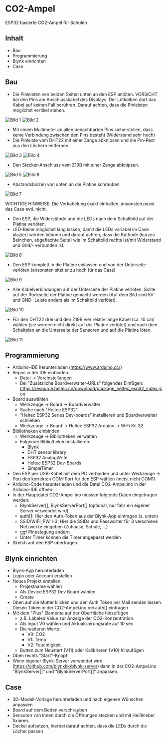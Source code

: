 # CO2-Ampel
ESP32 basierte CO2-Ampel für Schulen
## Inhalt
* Bau
* Programmierung
* Blynk einrichten
* Case
## Bau
* Die Pinleisten von beiden Seiten unten an den ESP anlöten. VORSICHT bei den Pins am Anschlusskabel des Displays. Der Lötkolben darf das Kabel auf keinen Fall berühren. Darauf achten, dass die Pinleisten möglichst vertikel stehen.

![Bild 1](/Bilder/01.jpg)
![Bild 2](/Bilder/02.jpg)

* Mit einem Multimeter an allen benachbarten Pins sicherstellen, dass keine Verbindung zwischen den Pins besteht (Widerstand sehr hoch)
* Die Pinleiste vom DHT22 mit einer Zange abknipsen und die Pin-Rest aus den Löchern entfernen.

![Bild 3](/Bilder/03.jpg)
![Bild 4](/Bilder/04.jpg)

* Den Stecker-Anschluss vom Z19B mit einer Zange abknipsen.

![Bild 5](/Bilder/05.jpg)
![Bild 6](/Bilder/06.jpg)

* Abstandsbolzen von unten an die Platine schrauben <br>

![Bild 7](/Bilder/07.jpg)

WICHTIGE HINWEISE: Die Verkabelung exakt einhalten, ansonsten passt das Case evtl. nicht.

* Den ESP, die Widerstände und die LEDs nach dem Schaltbild auf der Platine verlöten.
 * LED-Beine möglichst lang lassen, damit die LEDs variabel im Case plaziert werden können und darauf achten, dass die Kathode (kurzes Beinchen, abgeflachte Seite) wie im Schaltbild rechts ist/mit Widerstand und Gnd/- verbunden ist.
 
![Bild 8](/Bilder/08.jpg)
 
 * Den ESP komplett in die Platine einlassen und von der Unterseite verlöten (ansonsten sitzt er zu hoch für das Case)
 
![Bild 9](/Bilder/09.jpg)
 
* Alle Kabelverbindungen auf der Unterseite der Platine verlöten. Sollte auf der Rückseite der Platine gemacht werden (Auf dem Bild sind 5V- und GND- Leiste anders als im Schaltbild verlötet).

![Bild 10](/Bilder/10.jpg)

* Für den DHT22 drei und den Z19B vier relativ lange Kabel (ca. 10 cm) wählen (sie werden nicht direkt auf der Platine verlötet) und nach dem Schaltplan an die Unterseite der Sensoren und auf die Platine löten.

![Bild 11](/Bilder/11.jpg)

## Programmierung
* Arduino-IDE herunterladen (https://www.arduino.cc/)
* Repos in der IDE einbinden:
  * Datei -> Voreinstellungen
  * Bei "Zusätzliche Boardverwalter-URLs" folgendes Einfügen: https://resource.heltec.cn/download/package_heltec_esp32_index.json
* Board auswählen
  * Werkzeuge -> Board -> Boardverwalter
  * Suche nach "Heltec ESP32"
  * "Heltec ESP32 Series Dev-boards" installieren und Boardverwalter schließen
  * Werkzeuge -> Board -> Heltec ESP32 Arduino -> WiFi Kit 32
* Bibliotheken einbinden
  * Werkzeuge -> Bibliotheken verwalten
  * Folgende Bibliotheken installieren:
    * Blynk
    * DHT sensor library
    * ESP32 AnalogWrite
    * Heltec ESP32 Dev-Boards
    * SimpleTimer
* Den ESP per USB-Kabel mit dem PC verbinden und unter Werkzeuge -> Port den korrekten COM-Port für den ESP wählen (meist nicht COM1) 
* Arduino-Code herunterladen und die Datei CO2-Ampel.ino in der Arduino-IDE öffnen.
* In der Hauptdatei CO2-Ampel.ino müssen folgende Daten eingetragen werden:
  * BlynkServer[], BlynkServerPort[] (optional, nur falls ein eigener Server verwendet wird) 
  * auth[]: Hier den Auth-Token aus der Blynk-App eintragen (s. unten)
  * SSID/WIFI_PW 1-3: Hier die SSIDs und Passwörter für 3 verschiene Netzwerke eingeben (Zuhause, Schule, ...)
  * ggf Pinbelegung ändern
  * Unter Timer können die Timer angepasst werden
* Sketch auf den ESP übertragen
## Blynk einrichten
* Blynk-App herunterladen
* Login oder Account erstellen
* Neues Projekt erstellen
  * Projektname wählen
  * Als Device ESP32 Dev Board wählen
  * Create
* Oben auf die Mutter klicken und den Auth Token per Mail senden lassen. Diesen Token in der CO2-Ampel.ino bei auth[] eintragen
* Mit dem "Plus" Elemente auf der Oberfläche hinzufügen
  * z.B. Labeled Value zur Anzeige der CO2-Konzentration.
  * Als Input V0 wählen und Aktualisierungsrate auf 10 sec
  * Die weiteren Werte:
    * V0: CO2
    * V1: Temp
    * V2: Feuchtigkeit
  * Butten zum Neustart (V11) oder Kalibrieren (V10) hinzufügen
* Oben rechts "Start"-Knopf
* Wenn eigener Blynk-Server verwendet wird (https://github.com/blynkkk/blynk-server) dann in der CO2-Ampel.ino "BlynkServer[]" und "BlynkServerPort[]" anpassen. 
## Case
* 3D-Modell-Vorlage herunterladen und nach eigenen Wünschen anpassen
* Board auf dem Boden verschrauben
* Sensoren von innen durch die Öffnungen stecken und mit Heißkleber fixieren.
* Deckel aufsetzen, hierbei darauf achten, dass die LEDs durch die Löcher passen
